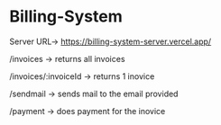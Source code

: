 # Billing-System

Server URL-> https://billing-system-server.vercel.app/

/invoices -> returns all invoices 

/invoices/:invoiceId -> returns 1 inovice

/sendmail -> sends mail to the email provided

/payment -> does payment for the inovice
